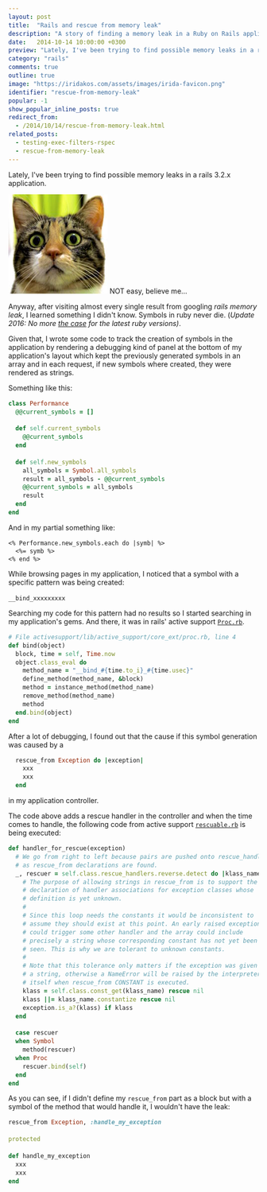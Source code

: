 ```yaml
---
layout: post
title:  "Rails and rescue from memory leak"
description: "A story of finding a memory leak in a Ruby on Rails application."
date:   2014-10-14 10:00:00 +0300
preview: "Lately, I've been trying to find possible memory leaks in a rails 3.2.x application..."
category: "rails"
comments: true
outline: true
image: "https://iridakos.com/assets/images/irida-favicon.png"
identifier: "rescue-from-memory-leak"
popular: -1
show_popular_inline_posts: true
redirect_from:
  - /2014/10/14/rescue-from-memory-leak.html
related_posts:
  - testing-exec-filters-rspec
  - rescue-from-memory-leak
---
```


Lately, I've been trying to find possible memory leaks in a rails 3.2.x application.

![](/assets/images/irida-small.jpeg)
NOT easy, believe me...

Anyway, after visiting almost every single result from googling *rails memory leak*, I learned something I didn't know. Symbols in ruby never die. (*Update 2016: No more [the case](http://www.infoq.com/news/2014/12/ruby-2.2.0-released) for the latest ruby versions)*.

Given that, I wrote some code to track the creation of symbols in the application by rendering a debugging kind of panel at the bottom of my application's layout which kept the previously generated symbols in an array and in each request, if new symbols where created, they were rendered as strings.

Something like this:

```ruby
class Performance
  @@current_symbols = []

  def self.current_symbols
    @@current_symbols
  end

  def self.new_symbols
    all_symbols = Symbol.all_symbols
    result = all_symbols - @@current_symbols
    @@current_symbols = all_symbols
    result
  end
end
```

And in my partial something like:

```erb
<% Performance.new_symbols.each do |symb| %>
  <%= symb %>
<% end %>
```

While browsing pages in my application, I noticed that a symbol with a specific pattern was being created:

`__bind_xxxxxxxxx`

Searching my code for this pattern had no results so I started searching in my application's gems. And there, it was in rails' active support [`Proc.rb`](http://apidock.com/rails/v3.2.13/Proc/bind).

``` ruby
# File activesupport/lib/active_support/core_ext/proc.rb, line 4
def bind(object)
  block, time = self, Time.now
  object.class_eval do
    method_name = "__bind_#{time.to_i}_#{time.usec}"
    define_method(method_name, &block)
    method = instance_method(method_name)
    remove_method(method_name)
    method
  end.bind(object)
end
```

After a lot of debugging, I found out that the cause if this symbol generation was caused by a

``` ruby
  rescue_from Exception do |exception|
    xxx
    xxx
  end
```

in my application controller.

The code above adds a rescue handler in the controller and when the time comes to handle, the following code from active support [`rescuable.rb`](https://github.com/rails/rails/blob/v3.2.13/activesupport/lib/active_support/rescuable.rb) is being executed:

``` ruby
def handler_for_rescue(exception)
  # We go from right to left because pairs are pushed onto rescue_handlers
  # as rescue_from declarations are found.
  _, rescuer = self.class.rescue_handlers.reverse.detect do |klass_name, handler|
    # The purpose of allowing strings in rescue_from is to support the
    # declaration of handler associations for exception classes whose
    # definition is yet unknown.
    #
    # Since this loop needs the constants it would be inconsistent to
    # assume they should exist at this point. An early raised exception
    # could trigger some other handler and the array could include
    # precisely a string whose corresponding constant has not yet been
    # seen. This is why we are tolerant to unknown constants.
    #
    # Note that this tolerance only matters if the exception was given as
    # a string, otherwise a NameError will be raised by the interpreter
    # itself when rescue_from CONSTANT is executed.
    klass = self.class.const_get(klass_name) rescue nil
    klass ||= klass_name.constantize rescue nil
    exception.is_a?(klass) if klass
  end

  case rescuer
  when Symbol
    method(rescuer)
  when Proc
    rescuer.bind(self)
  end
end
```

As you can see, if I didn't define my `rescue_from` part as a block but with a symbol of the method that would handle it, I wouldn't have the leak:

``` ruby
rescue_from Exception, :handle_my_exception

protected

def handle_my_exception
  xxx
  xxx
end
```

